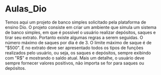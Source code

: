 # Aulas_Dio
Temos aqui um projeto de banco simples solicitado pela plataforma de ensino Dio.
O projeto consiste em criar um ambiente que simula um sistema de banco simples, em que é possível o usuário realizar depósitos, saques e tirar seu extrato.
Portanto existe algumas regras a serem seguidas. O número máximo de saques por dia é de 3. O limite máximo de saque é de "$500". E no extrato deve ser apresentado todos os tipos de funções realizados pelo usuário, ou seja, os saques e depósitos, sempre exibindo com "R$" e mostrando o saldo atual.
Mais um detalhe, o usuário deve sempre fornecer valores positivos, não importa se for para saques ou depósitos.
